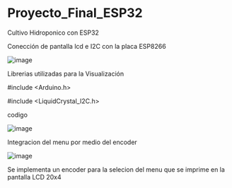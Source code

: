 # Proyecto_Final_ESP32
Cultivo Hidroponico con ESP32

Conección  de pantalla lcd e I2C con la placa ESP8266

![image](https://user-images.githubusercontent.com/82006043/217104121-40c075ec-d1b5-40aa-b712-c70124172aa9.png)

Librerias utilizadas para la Visualización

#include <Arduino.h>

#include <LiquidCrystal_I2C.h>

codigo 

![image](https://user-images.githubusercontent.com/82006043/217104452-c096aa0b-2644-48ee-9449-4c1db22b7385.png)


Integracion del menu por medio del encoder 

![image](https://user-images.githubusercontent.com/82006043/218502063-f2fdf95d-f7b3-481d-9429-c34b3fca2477.png)

Se implementa un encoder para la selecion del menu que se imprime en la pantalla LCD 20x4 
